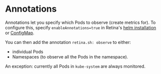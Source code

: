 # Annotations

Annotations let you specify which Pods to observe (create metrics for).
To configure this, specify `enableAnnotations=true` in Retina's [helm installation](../02-Installation/01-Setup.md) or [ConfigMap](../02-Installation/03-Config.md).

You can then add the annotation `retina.sh: observe` to either:

- individual Pods
- Namespaces (to observe all the Pods in the namespace).

An exception: currently all Pods in `kube-system` are always monitored.
